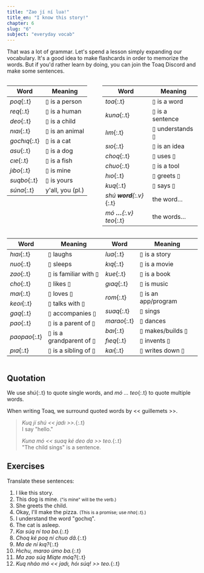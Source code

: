 ```yaml
---
title: "Zao jí ní lua!"
title_en: "I know this story!"
chapter: 6
slug: "6"
subject: "everyday vocab"
---
```


That was a lot of grammar. Let's spend a lesson simply expanding our vocabulary. It's a good idea to make flashcards in order to memorize the words. But if you'd rather learn by doing, you can join the Toaq Discord and make some sentences.

<div style="display: flex; align-items: start" markdown="1">

| Word | Meaning |
| --- | --- |
| _poq_{:.t} | ▯ is a person |
| _req_{:.t} | ▯ is a human |
| _deo_{:.t} | ▯ is a child |
| _nıaı_{:.t} | ▯ is an animal |
| _gochıq_{:.t} | ▯ is a cat |
| _asu_{:.t} | ▯ is a dog |
| _cıe_{:.t} | ▯ is a fish |
| _jıbo_{:.t} | ▯ is mine |
| _suqbo_{:.t} | ▯ is yours |
| _súna_{:.t} | y'all, you (pl.) |

| Word | Meaning |
| --- | --- |
| _toa_{:.t} | ▯ is a word |
| _kuna_{:.t} | ▯ is a sentence |
| _lım_{:.t} | ▯ understands ▯ |
| _sıo_{:.t} | ▯ is an idea |
| _choq_{:.t} | ▯ uses ▯ |
| _chuo_{:.t} | ▯ is a tool |
| _hıo_{:.t} | ▯ greets ▯ |
| _kuq_{:.t} | ▯ says ▯ |
| _shú **word**{:.v}_{:.t} | the word… |
| _mó **…**{:.v} teo_{:.t} | the words… |

<!--
| Word | Meaning |
| --- | --- |
| _chaq_{:.t} | ▯ is a day (24 hours) |
| _hoeı_{:.t} | ▯ is a morning |
| _dıo_{:.t} | ▯ is a daytime |
| _seum_{:.t} | ▯ is an evening |
| _nuaq_{:.t} | ▯ is a night |
| _seoq_{:.t} | ▯ is a sky |
| _hoe_{:.t} | ▯ is a sun |
| _mıao_{:.t} | ▯ is a moon |
| _nuım_{:.t} | ▯ is a star |
-->

</div>

<div style="display: flex; align-items: start" markdown="1">
<!--
| Word | Meaning |
| --- | --- |
| _haq_{:.t} | ▯ is food |
| _hoeıhaq_{:.t} | ▯ is breakfast |
| _chuhaq_{:.t} | ▯ is lunch |
| _seumhaq_{:.t} | ▯ is dinner |
| _nam_{:.t} | ▯ is bread |
| _feaq_{:.t} | ▯ is rice |
| _nueq_{:.t} | ▯ is meat |
| _nao_{:.t} | ▯ is water |
| _chaı_{:.t} | ▯ is tea |
| _huı_{:.t} | ▯ is bad | -->

| Word | Meaning |
| --- | --- |
| _hıaı_{:.t} | ▯ laughs |
| _nuo_{:.t} | ▯ sleeps |
| _zao_{:.t} | ▯ is familiar with ▯ |
| _cho_{:.t} | ▯ likes ▯ |
| _maı_{:.t} | ▯ loves ▯ |
| _keoı_{:.t} | ▯ talks with ▯ |
| _gaq_{:.t} | ▯ accompanies ▯ |
| _pao_{:.t} | ▯ is a parent of ▯ |
| _paopao_{:.t} | ▯ is a grandparent of ▯ |
| _pıa_{:.t} | ▯ is a sibling of ▯ |

| Word | Meaning |
| --- | --- |
| _lua_{:.t} | ▯ is a story |
| _kıq_{:.t} | ▯ is a movie |
| _kue_{:.t} | ▯ is a book |
| _gıaq_{:.t} | ▯ is music |
| _rom_{:.t} | ▯ is an app/program |
| _suaq_{:.t} | ▯ sings |
| _marao_{:.t} | ▯ dances |
| _baı_{:.t} | ▯ makes/builds ▯ |
| _fıeq_{:.t} | ▯ invents ▯ |
| _kaı_{:.t} | ▯ writes down ▯ |

</div>

## Quotation

We use _shú_{:.t} to quote single words, and _mó … teo_{:.t} to quote multiple words.

When writing Toaq, we surround quoted words by << guillemets >>.

> _Kuq jí shú << jadı >>._{:.t}<br>
> I say "hello."
>
> _Kuna mó << suaq ké deo da >> teo._{:.t}<br>
> "The child sings" is a sentence.

## Exercises

Translate these sentences:

1. I like this story.
1. This dog is mine. <small markdown="1">("is mine" will be the verb.)</small>
1. She greets the child.
1. Okay, I'll make the pizza. <small markdown="1">(This is a promise; use _nha_{:.t}.)</small>
1. I understand the word "gochıq".
1. The cat is asleep.
1. _Kaı súq ní toa ba._{:.t}
1. _Choq ké poq ní chuo dâ._{:.t}
1. _Ma de ní kıq?_{:.t}
1. _Hıchu, marao úmo ba._{:.t}
1. _Ma zao súq Míqte móq?_{:.t}
1. _Kuq nháo mó << jadı, hóı súq! >> teo._{:.t}
